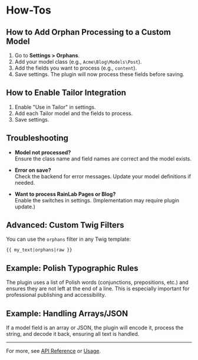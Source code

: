 # How-Tos

## How to Add Orphan Processing to a Custom Model

1. Go to **Settings > Orphans**.
2. Add your model class (e.g., `Acme\Blog\Models\Post`).
3. Add the fields you want to process (e.g., `content`).
4. Save settings. The plugin will now process these fields before saving.

## How to Enable Tailor Integration

1. Enable "Use in Tailor" in settings.
2. Add each Tailor model and the fields to process.
3. Save settings.

## Troubleshooting

- **Model not processed?**  
  Ensure the class name and field names are correct and the model exists.

- **Error on save?**  
  Check the backend for error messages. Update your model definitions if needed.

- **Want to process RainLab Pages or Blog?**  
  Enable the switches in settings. (Implementation may require plugin update.)

## Advanced: Custom Twig Filters

You can use the `orphans` filter in any Twig template:

```twig
{{ my_text|orphans|raw }}
```

## Example: Polish Typographic Rules

The plugin uses a list of Polish words (conjunctions, prepositions, etc.) and ensures they are not left at the end of a line. This is especially important for professional publishing and accessibility.

## Example: Handling Arrays/JSON

If a model field is an array or JSON, the plugin will encode it, process the string, and decode it back, ensuring all text is handled.

---

For more, see [API Reference](api.md) or [Usage](usage.md).
